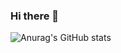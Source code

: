 ### Hi there 👋

<!--
**nati-m-afw/nati-m-afw** is a ✨ _special_ ✨ repository because its `README.md` (this file) appears on your GitHub profile.

Here are some ideas to get you started:

- 🔭 I’m currently working on ...
- 🌱 I’m currently learning ...
- 👯 I’m looking to collaborate on ...
- 🤔 I’m looking for help with ...
- 💬 Ask me about ...
- 📫 How to reach me: ...
- 😄 Pronouns: ...
- ⚡ Fun fact: ...
-->
![Anurag's GitHub stats](https://github-readme-stats.vercel.app/api?username=nati-m-afw&show_icons=true&theme=tokyonight)

<!--
[![My GitHub Language Stats](https://github-readme-stats.vercel.app/api/top-langs/?username=nati-m-afw&langs_count=15&theme=tokyonight&hide=php)]()
-->
